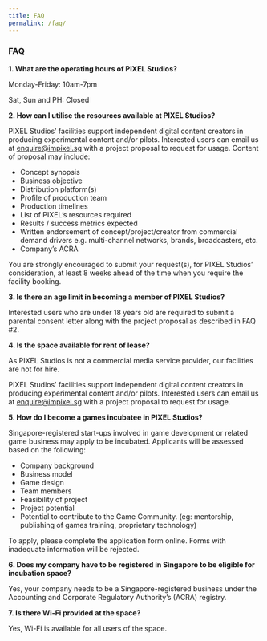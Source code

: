 ```yaml
---
title: FAQ
permalink: /faq/
---
```


### **FAQ**

<b>1. What are the operating hours of PIXEL Studios?</b>

Monday-Friday: 10am-7pm

Sat, Sun and PH: Closed

<b>2. How can I utilise the resources available at PIXEL Studios?</b>

PIXEL Studios’ facilities support independent digital content creators in producing experimental content and/or pilots. Interested users can email us at enquire@impixel.sg with a project proposal to request for usage. Content of proposal may include:

* Concept synopsis
* Business objective
* Distribution platform(s)
* Profile of production team
* Production timelines
* List of PIXEL’s resources required
* Results / success metrics expected
* Written endorsement of concept/project/creator from commercial demand drivers e.g. multi-channel networks, brands, broadcasters, etc.
* Company’s ACRA

You are strongly encouraged to submit your request(s), for PIXEL Studios’ consideration, at least 8 weeks ahead of the time when you require the facility booking.

<b>3. Is there an age limit in becoming a member of PIXEL Studios?</b>

Interested users who are under 18 years old are required to submit a parental consent letter along with the project proposal as described in FAQ #2.

<b>4. Is the space available for rent of lease?</b>

As PIXEL Studios is not a commercial media service provider, our facilities are not for hire.

PIXEL Studios’ facilities support independent digital content creators in producing experimental content and/or pilots. Interested users can email us at enquire@impixel.sg with a project proposal to request for usage.

<b>5. How do I become a games incubatee in PIXEL Studios?</b>

Singapore-registered start-ups involved in game development or related game business may apply to be incubated. Applicants will be assessed based on the following:

* Company background
* Business model
* Game design
* Team members
* Feasibility of project
* Project potential
* Potential to contribute to the Game Community. (eg: mentorship, publishing of games training, proprietary technology)

To apply, please complete the application form online. Forms with inadequate information will be rejected.

<b>6. Does my company have to be registered in Singapore to be eligible for incubation space?</b>

Yes, your company needs to be a Singapore-registered business under the Accounting and Corporate Regulatory Authority’s (ACRA) registry.

<b>7. Is there Wi-Fi provided at the space?</b>

Yes, Wi-Fi is available for all users of the space.
